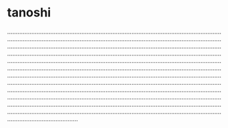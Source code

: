 # tanoshi

.........................................................................................................................................................................................................................................................................................................................................................................................................................................................................................................................................................................................................................................................................................................................................................................................................................................................................................................................................................................................................................................................................................................................................................................................................................................................................................................................................................................................................................................................................................................................................................................................